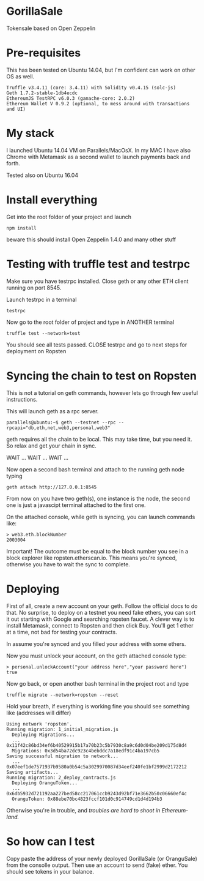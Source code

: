 # GorillaSale
Tokensale based on Open Zeppelin


# Pre-requisites
This has been tested on Ubuntu 14.04, but I'm confident can work on other OS as well.
```
Truffle v3.4.11 (core: 3.4.11) with Solidity v0.4.15 (solc-js)
Geth 1.7.2-stable-1db4ecdc
EthereumJS TestRPC v6.0.3 (ganache-core: 2.0.2)
Ethereum Wallet V 0.9.2 (optional, to mess around with transactions and UI)
```

# My stack
I launched Ubuntu 14.04 VM on Parallels/MacOsX. In my MAC I have also Chrome with Metamask as a second wallet to launch payments back and forth.  

Tested also on Ubuntu 16.04


# Install everything

Get into the root folder of your project and launch

```
npm install
```
beware this should install Open Zeppelin 1.4.0 and many other stuff



# Testing with truffle test and testrpc

Make sure you have testrpc installed. Close geth or any other ETH client running on port 8545. 

Launch testrpc in a terminal

```
testrpc
```

Now go to the root folder of project and type in ANOTHER terminal

```
truffle test --network=test
```

You should see all tests passed. CLOSE testrpc and go to next steps for deployment on Ropsten



# Syncing the chain to test on Ropsten


This is not a tutorial on geth commands, however lets go through few useful instructions. 

This will launch geth as a rpc server. 
```
parallels@ubuntu:~$ geth --testnet --rpc --rpcapi="db,eth,net,web3,personal,web3"
```
geth requires all the chain to be local. This may take time, but you need it. So relax and get your chain in sync.

WAIT ... WAIT ... WAIT ...


Now open a second bash terminal and attach to the running geth node typing
```
geth attach http://127.0.0.1:8545
```

From now on you have two geth(s), one instance is the node, the second one is just a javascipt terminal attached to the first one.

On the attached console, while geth is syncing, you can launch commands like:

```
> web3.eth.blockNumber
2003004
```
Important! The outcome must be equal to the block number you see in a block explorer like ropsten.etherscan.io.  This means you're synced, otherwise you have to wait the sync to complete.


# Deploying

First of all, create a new account on your geth. Follow the official docs to do that. 
No surprise, to deploy on a testnet you need fake ethers, you can sort it out starting with Google and searching ropsten faucet. A clever way is to install Metamask, connect to Ropsten and then click Buy. You'll get 1 ether at a time, not bad for testing your contracts.

In assume you're synced and you filled your address with some ethers. 

Now you must unlock your account, on the geth attached console type:
```
> personal.unlockAccount("your address here","your password here")
true
```

Now go back, or open another bash terminal in the project root and type
```
truffle migrate --network=ropsten --reset
```


Hold your breath, if everything is working fine you should see something like (addresses will differ)
```
Using network 'ropsten'.
Running migration: 1_initial_migration.js
  Deploying Migrations...
  ... 0x11f42c86bd34ef6b40529915b17a70b23c5b7930c8a9c6d0d04be209d175d8d4
  Migrations: 0x3d54ba72dc923c4bebddc7a18edf91c4ba197cb5
Saving successful migration to network...
  ... 0x07eef1de7571937b9580a0b54c5a3029970087d34eef240fe1bf2999d2172212
Saving artifacts...
Running migration: 2_deploy_contracts.js
  Deploying OranguToken...
  ... 0x6db5932d721192aa227bed58cc217061ccb9243d92bf71e3662b50c06660ef4c
  OranguToken: 0x88ebe70bc4823fccf101d0c914749cd1d4d194b3

```
Otherwise you're in trouble, and *troubles are hard to shoot in Ethereum-land.*




# So how can I test

Copy paste the address of your newly deployed GorillaSale (or OranguSale) from the consolle output. Then use an account to send (fake) ether. You should see tokens in your balance.
